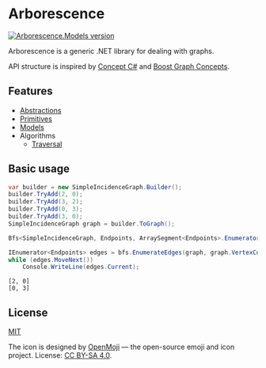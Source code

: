 # Arborescence

[![Arborescence.Models version](https://img.shields.io/nuget/v/Arborescence.Models.svg)](https://www.nuget.org/packages/Arborescence.Models/)

Arborescence is a generic .NET library for dealing with graphs.

API structure is inspired by [Concept C#] and [Boost Graph Concepts]. 

## Features

* [Abstractions]
* [Primitives]
* [Models]
* Algorithms
    * [Traversal]

## Basic usage

```cs
var builder = new SimpleIncidenceGraph.Builder();
builder.TryAdd(2, 0);
builder.TryAdd(3, 2);
builder.TryAdd(0, 3);
builder.TryAdd(3, 0);
SimpleIncidenceGraph graph = builder.ToGraph();

Bfs<SimpleIncidenceGraph, Endpoints, ArraySegment<Endpoints>.Enumerator> bfs;

IEnumerator<Endpoints> edges = bfs.EnumerateEdges(graph, graph.VertexCount, 2);
while (edges.MoveNext())
    Console.WriteLine(edges.Current);
```
```
[2, 0]
[0, 3]
```

## License

[MIT](LICENSE.txt)

The icon is designed by [OpenMoji](https://openmoji.org) — the open-source emoji and icon project. License: [CC BY-SA 4.0](https://creativecommons.org/licenses/by-sa/4.0/).

[Abstractions]: https://www.nuget.org/packages/Arborescence.Abstractions/
[Boost Graph Concepts]: https://www.boost.org/doc/libs/1_74_0/libs/graph/doc/graph_concepts.html
[Concept C#]: https://github.com/MattWindsor91/roslyn/blob/master/concepts/docs/csconcepts.md
[Models]: https://www.nuget.org/packages/Arborescence.Models/
[Primitives]: https://www.nuget.org/packages/Arborescence.Primitives/
[Traversal]: https://www.nuget.org/packages/Arborescence.Traversal/
